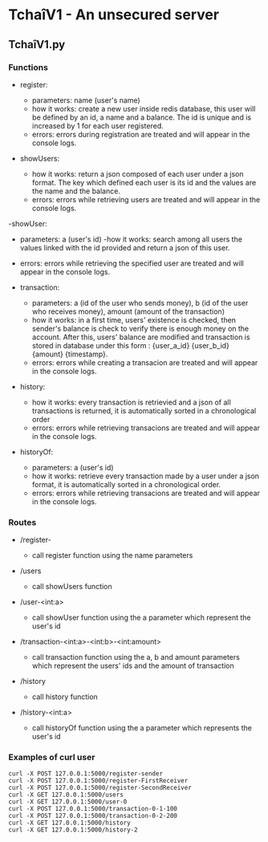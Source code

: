 
# TchaîV1 - An unsecured server

## TchaîV1.py

### Functions

- register: 
  - parameters: name (user's name)
  - how it works: create a new user inside redis database, this user will be defined by an id, a name and a balance. The id is unique and is increased by 1 for each user registered. 
  - errors: errors during registration are treated and will appear in the console logs.

- showUsers:
  - how it works: return a json composed of each user under a json format. The key which defined each user is its id and the values are the name and the balance.
  - errors: errors while retrieving users are treated and will appear in the console logs.

-showUser:
  - parameters: a (user's id)
  -how it works: search among all users the values linked with the id provided and return a json of this user.
  - errors: errors while retrieving the specified user are treated and will appear in the console logs.

- transaction:
  - parameters: a (id of the user who sends money), b (id of the user who receives money), amount (amount of the transaction)
  - how it works: in a first time, users' existence is checked, then sender's balance is check to verify there is enough money on the account. After this, users' balance are modified and transaction is stored in database under this form : {user_a_id} {user_b_id} {amount} {timestamp}.
  - errors: errors while creating a transacion are treated and will appear in the console logs.

- history: 
  - how it works: every transaction is retrievied and a json of all transactions is returned, it is automatically sorted in a chronological order
  - errors: errors while retrieving transacions are treated and will appear in the console logs. 

- historyOf:
  - parameters: a (user's id)
  - how it works: retrieve every transaction made by a user under a json format, it is automatically sorted in a chronological order.
  - errors: errors while retrieving transacions are treated and will appear in the console logs. 


### Routes

- /register-<name>
  - call register function using the name parameters

- /users
  - call showUsers function

- /user-\<int:a>
  - call showUser function using the a parameter which represent the user's id

- /transaction-\<int:a>-\<int:b>-\<int:amount>
  - call transaction function using the a, b and amount parameters which represent the users' ids and the amount of transaction

- /history
  - call history function

- /history-\<int:a>
  - call historyOf function using the a parameter which represents the user's id

### Examples of curl user

```
curl -X POST 127.0.0.1:5000/register-sender
curl -X POST 127.0.0.1:5000/register-FirstReceiver
curl -X POST 127.0.0.1:5000/register-SecondReceiver
curl -X GET 127.0.0.1:5000/users
curl -X GET 127.0.0.1:5000/user-0
curl -X POST 127.0.0.1:5000/transaction-0-1-100
curl -X POST 127.0.0.1:5000/transaction-0-2-200
curl -X GET 127.0.0.1:5000/history
curl -X GET 127.0.0.1:5000/history-2
```
